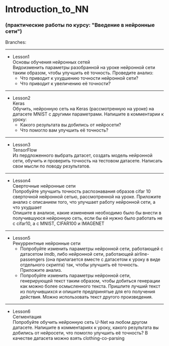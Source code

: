 # Introduction_to_NN
### (практические работы по курсу: "Введение в нейронные сети")
Branches:
<hr>

* Lesson1\
Основы обучения нейронных сетей\
Видоизменить параметры разобранной на уроке нейронной сети таким образом, чтобы улучшить её точность. Проведите анализ:
  * Что приводит к ухудшению точности нейронной сети?
  * Что приводит к увеличению её точности?
<hr>

* Lesson2\
Keras\
Обучить, нейронную сеть на Keras (рассмотренную на уроке) на датасете MNIST с другими параметрами. Напишите в комментарии к уроку:
  * Какого результата вы добились от нейросети?
  * Что помогло вам улучшить её точность?
<hr>

* Lesson3\
TensorFlow\
Из пердложенного выбрать датасет, создать модель нейронной сети, обучить и проверить точность на тестовом датасете. Написать свои мысли по поводу результатов.
<hr>

* Lesson4\
Сверточные нейронные сети\
Попробуйте улучшить точность распознавания образов cifar 10 сверточной нейронной сетью, рассмотренной на уроке. Приложите анализ с описанием того, что улучшает работу нейронной сети, а что ухудшает <br>
Опишите в анализе, какие изменения необходимо было бы внести в получившуюся нейронную сеть, если бы ей нужно было работать не с cifar10, а с MNIST, CIFAR100 и IMAGENET
<hr>

* Lesson5\
Рекуррентные нейронные сети
  * Попробуйте изменить параметры нейронной сети, работающей с датасетом imdb, либо
нейронной сети, работающей airline-passengers (она прилагается вместе с датасетом к
уроку в виде отдельного скрипта) так, чтобы улучшить её точность. Приложите анализ.
  * Попробуйте изменить параметры нейронной сети, генерирующей текст таким образом,
чтобы добиться генерации как можно более осмысленного текста. Пришлите лучший
текст из получившихся и опишите предпринятые для его получения действия. Можно
использовать текст другого произведения.
<hr>

* Lesson6\
Сегментация\
Попробуйте обучить нейронную сеть U-Net на любом другом датасете. Напишите в комментариях к уроку, какого результата вы добились от нейросети, что помогло улучшить её точность?
В качестве датасета можно взять clothing-co-parsing







